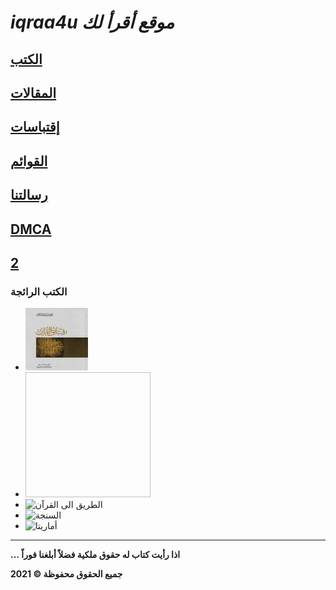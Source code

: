 
#   *iqraa4u  موقع أقرأ لك*

## [الكتب](books.md)
## [المقالات](articles.md)
## [إقتباسات](quotes.md)
## [القوائم](lists.md)
## [رسالتنا](message.md)
## [DMCA](DMCA.md)
 [2](rqaaq.md)
-------
### الكتب الرائجة 
- [![رقائق القرآن](https://raw.githubusercontent.com/iqraa4u/iqraa4u.github.io/main/images_25_85_2_100x100.jpeg)](https://iqraa4u.me/rqaaq.html)
- <image scr="https://raw.githubusercontent.com/iqraa4u/iqraa4u.github.io/main/images%20(26).jpeg" width="200" height="200" />
- ![الطريق الى القرآن]()
- ![السنجة]()
- ![أماريتا]()

















------
**... اذا رأيت كتاب له حقوق ملكية فضلاً أبلغنا فوراً**

**2021 © جميع الحقوق محفوظة**

